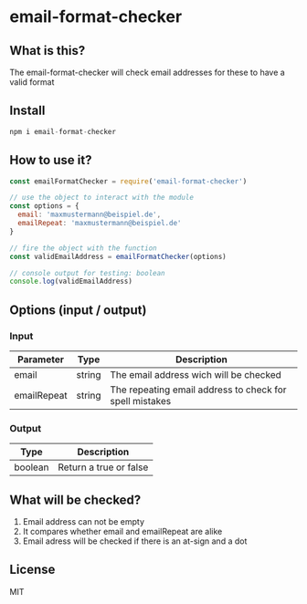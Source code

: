 # email-format-checker

## What is this?

The email-format-checker will check email addresses for these to have a valid format

## Install

```javascript
npm i email-format-checker
```

## How to use it?

```javascript
const emailFormatChecker = require('email-format-checker')

// use the object to interact with the module
const options = {
  email: 'maxmustermann@beispiel.de',
  emailRepeat: 'maxmustermann@beispiel.de'
}

// fire the object with the function
const validEmailAddress = emailFormatChecker(options)

// console output for testing: boolean
console.log(validEmailAddress)
```

## Options (input / output)

### Input

| Parameter   | Type   | Description                                             |
| ----------- | ------ | ------------------------------------------------------- |
| email       | string | The email address wich will be checked                  |
| emailRepeat | string | The repeating email address to check for spell mistakes |

### Output

| Type    | Description            |
| ------- | ---------------------- |
| boolean | Return a true or false |

## What will be checked?

1. Email address can not be empty
2. It compares whether email and emailRepeat are alike
3. Email adress will be checked if there is an at-sign and a dot

## License

MIT
